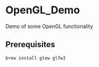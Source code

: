 # OpenGL_Demo
Demo of some OpenGL functionality

## Prerequisites

<code>brew install glew glfw3</code>